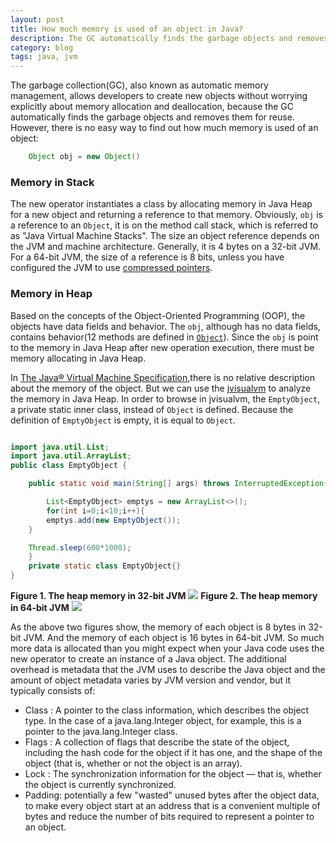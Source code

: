 ```yaml
---
layout: post
title: How much memory is used of an object in Java?
description: The GC automatically finds the garbage objects and removes them for reuse. However, there is no easy way to find out how much memory is used of an object
category: blog
tags: java, jvm
---
```


The garbage collection(GC), also known as automatic memory management, allows developers to create new objects without worrying explicitly about memory allocation and deallocation, because  the GC automatically finds the garbage objects and removes them for reuse. However, there is no easy way to find out how much memory is used of an object:

```java
    Object obj = new Object()
```

### Memory in Stack
The new operator instantiates a class by allocating memory in Java Heap for a new object and returning a reference to that memory. Obviously, `obj` is a reference to an `Object`, it is on the method call stack, which is referred to as "Java Virtual Machine Stacks". The size an object reference depends on the JVM and machine architecture. Generally, it is 4 bytes on a 32-bit JVM. For a 64-bit JVM, the size of a reference is 8 bits, unless you have configured the JVM to use [compressed pointers][1].

### Memory in Heap
Based on the concepts of the Object-Oriented Programming (OOP), the objects have data fields and behavior. The `obj`, although has no data fields, contains behavior(12 methods are defined in [`Object`][2]). Since the `obj` is point to the memory in Java Heap after new operation execution, there must be memory allocating in Java Heap.

In [The Java® Virtual Machine Specification][3],there is no relative description about the memory of the object. But we can use the [jvisualvm][4] to analyze the memory in Java Heap. In order to browse in jvisualvm, the `EmptyObject`, a private static inner class, instead of `Object` is defined. Because the definition of `EmptyObject` is empty, it is equal to `Object`.

```java

import java.util.List;
import java.util.ArrayList;
public class EmptyObject {

	public static void main(String[] args) throws InterruptedException{

		List<EmptyObject> emptys = new ArrayList<>();
		for(int i=0;i<10;i++){
		emptys.add(new EmptyObject());
	}

	Thread.sleep(600*1000);
	}
	private static class EmptyObject{}
}

```

**Figure 1. The heap memory in 32-bit JVM**
![](http://gaolei.me/images/new_object_32.png)
**Figure 2. The heap memory in  64-bit JVM**
![](http://gaolei.me/images/new_object_64.png)

As the above two figures show, the memory of each object is 8 bytes in 32-bit JVM. And the memory of each object is 16 bytes in 64-bit JVM.  So much more data is allocated than you might expect when your Java code uses the new operator to create an instance of a Java object. The additional overhead is metadata that the JVM uses to describe the Java object and the amount of object metadata varies by JVM version and vendor, but it typically consists of:

* Class : A pointer to the class information, which describes the object type. In the case of a java.lang.Integer object, for example, 	this is a pointer to the java.lang.Integer class.
* Flags : A collection of flags that describe the state of the object, including the hash code for the object if it has one, and the shape of the object (that is, whether or not the object is an array).
* Lock : The synchronization information for the object — that is, whether the object is currently synchronized.
* Padding: potentially a few "wasted" unused bytes after the object data, to make every object start at an address that is a convenient multiple of bytes and reduce the number of bits required to represent a pointer to an object.
	
[1]: http://docs.oracle.com/javase/7/docs/technotes/guides/vm/performance-enhancements-7.html#compressedOop
[2]: http://docs.oracle.com/javase/7/docs/api/java/lang/Object.html
[3]: http://docs.oracle.com/javase/specs/jvms/se7/html/
[4]: http://docs.oracle.com/javase/7/docs/technotes/tools/share/jvisualvm.html

